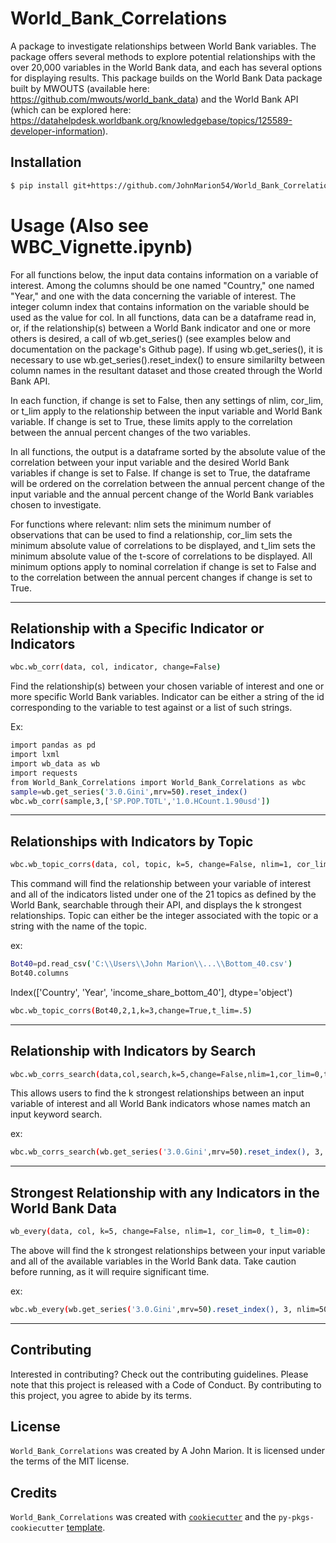 # World_Bank_Correlations

A package to investigate relationships between World Bank variables. The package offers several methods to explore potential relationships with the over 20,000 variables in the World Bank data, and each has several options for displaying results. This package builds on the World Bank Data package built by MWOUTS (available here: https://github.com/mwouts/world_bank_data) and the World Bank API (which can be explored here: https://datahelpdesk.worldbank.org/knowledgebase/topics/125589-developer-information).

## Installation

```bash
$ pip install git+https://github.com/JohnMarion54/World_Bank_Correlations
```

# Usage (Also see WBC_Vignette.ipynb)

For all functions below, the input data contains information on a variable of interest. Among the columns should be one named "Country," one named "Year," and one with the data concerning the variable of interest. The integer column index that contains information on the variable should be used as the value for col. In all functions, data can be a dataframe read in, or, if the relationship(s) between a World Bank indicator and one or more others is desired, a call of wb.get_series() (see examples below and documentation on the package's Github page). If using wb.get_series(), it is necessary to use wb.get_series().reset_index() to ensure similarilty between column names in the resultant dataset and those created through the World Bank API. 

In each function, if change is set to False, then any settings of nlim, cor_lim, or t_lim apply to the relationship between the input variable and World Bank variable. If change is set to True, these limits apply to the correlation between the annual percent changes of the two variables.

In all functions, the output is a dataframe sorted by the absolute value of the correlation between your input variable and the desired World Bank variables if change is set to False. If change is set to True, the dataframe will be ordered on the correlation between the annual percent change of the input variable and the annual percent change of the World Bank variables chosen to investigate. 

For functions where relevant: nlim sets the minimum number of observations that can be used to find a relationship, cor_lim sets the minimum absolute value of correlations to be displayed, and t_lim sets the minimum absolute value of the t-score of correlations to be displayed. All minimum options apply to nominal correlation if change is set to False and to the correlation between the annual percent changes if change is set to True. 

---

## Relationship with a Specific Indicator or Indicators

```bash
wbc.wb_corr(data, col, indicator, change=False)
```

Find the relationship(s) between your chosen variable of interest and one or more specific World Bank variables. Indicator can be either a string of the id corresponding to the variable to test against or a list of such strings.

Ex:
```bash
import pandas as pd
import lxml
import wb_data as wb
import requests
from World_Bank_Correlations import World_Bank_Correlations as wbc
sample=wb.get_series('3.0.Gini',mrv=50).reset_index()
wbc.wb_corr(sample,3,['SP.POP.TOTL','1.0.HCount.1.90usd'])
```

---

## Relationships with Indicators by Topic
```bash
wbc.wb_topic_corrs(data, col, topic, k=5, change=False, nlim=1, cor_lim=0, t_lim=0)
```
This command will find the relationship between your variable of interest and all of the indicators listed under one of the 21 topics as defined by the World Bank, searchable through their API, and displays the k strongest relationships. Topic can either be the integer associated with the topic or a string with the name of the topic. 


ex:
```bash
Bot40=pd.read_csv('C:\\Users\\John Marion\\...\\Bottom_40.csv')
Bot40.columns
```
Index(['Country', 'Year', 'income_share_bottom_40'], dtype='object')

```bash
wbc.wb_topic_corrs(Bot40,2,1,k=3,change=True,t_lim=.5)
```

---

## Relationship with Indicators by Search

```bash
wbc.wb_corrs_search(data,col,search,k=5,change=False,nlim=1,cor_lim=0,t_lim=0)
```
This allows users to find the k strongest relationships between an input variable of interest and all World Bank indicators whose names match an input keyword search. 

ex:
```bash
wbc.wb_corrs_search(wb.get_series('3.0.Gini',mrv=50).reset_index(), 3, "income share", n_lim=25)
```

---

## Strongest Relationship with any Indicators in the World Bank Data

```bash
wb_every(data, col, k=5, change=False, nlim=1, cor_lim=0, t_lim=0):
```
The above will find the k strongest relationships between your input variable and all of the available variables in the World Bank data. Take caution before running, as it will require significant time. 

ex: 
```bash
wbc.wb_every(wb.get_series('3.0.Gini',mrv=50).reset_index(), 3, nlim=50)
```

---

## Contributing

Interested in contributing? Check out the contributing guidelines. Please note that this project is released with a Code of Conduct. By contributing to this project, you agree to abide by its terms.

## License

`World_Bank_Correlations` was created by A John Marion. It is licensed under the terms of the MIT license.

## Credits

`World_Bank_Correlations` was created with [`cookiecutter`](https://cookiecutter.readthedocs.io/en/latest/) and the `py-pkgs-cookiecutter` [template](https://github.com/py-pkgs/py-pkgs-cookiecutter).
